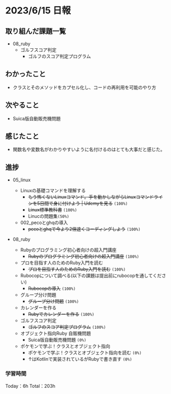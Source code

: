 # 2023/6/15 日報

## 取り組んだ課題一覧
- 08_ruby
    - ゴルフスコア判定
        - ゴルフのスコア判定プログラム

## わかったこと
- クラスとそのメソッドをカプセル化し、コードの再利用を可能のやり方

## 次やること
- Suica版自動販売機問題

## 感じたこと
- 関数名や変数名がわかりやすいように名付けるのはとても大事だと感じた。


## 進捗
- 05_linux
    - Linuxの基礎コマンドを理解する
        - ~~もう怖くないLinuxコマンド。手を動かしながらLinuxコマンドラインを5日間で身に付けよう | Udemyを見る~~ ``(100%)``
        - ~~Linux標準教科書~~ ``(100%)``
        - Linucの問題集``(50%)``
    - 002_pecoとghqの導入
        - ~~pecoとghqで今より2倍速くコーディングしよう~~ ``(100%)``

- 08_ruby
    - Rubyのプログラミング初心者向けの超入門講座
        - ~~Rubyのプログラミング初心者向けの超入門講座~~ ``(100%)``
    - プロを目指す人のためのRuby入門を読む
        - ~~プロを目指す人のためのRuby入門を読む~~ ``(100%)``
    - Rubocopについて調べる(以下の課題は提出前にrubocopを通してください)
        - ~~Rubocopの導入~~ ``(100%)``
    - グループ分け問題
        - ~~グループ分け問題~~ ``(100%)``
    - カレンダーを作る
        - ~~Rubyでカレンダーを作る~~ ``(100%)``
    - ゴルフスコア判定
        - ~~ゴルフのスコア判定プログラム~~ ``(100%)``
    - オブジェクト指向Ruby 自販機問題
        - Suica版自動販売機問題 ``(0%)``
    - ポケモンで学ぶ！クラスとオブジェクト指向
        - ポケモンで学ぶ！クラスとオブジェクト指向を読む ``(0%)``
        - ↑はKotlinで実装されているがRubyで書き直す ``(0%)``


### 学習時間
Today：6h Total：203h


